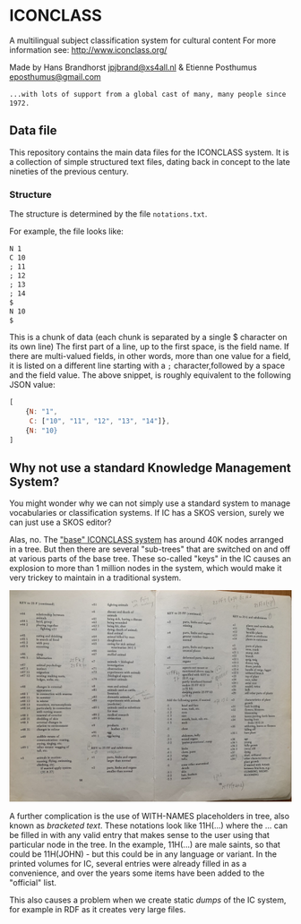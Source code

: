 # ICONCLASS

A multilingual subject classification system for cultural content
For more information see: http://www.iconclass.org/

Made by Hans Brandhorst <jpjbrand@xs4all.nl> & Etienne Posthumus <eposthumus@gmail.com>

    ...with lots of support from a global cast of many, many people since 1972.

## Data file

This repository contains the main data files for the ICONCLASS system. It is a collection of simple structured text files, dating back in concept to the late nineties of the previous century.

### Structure

The structure is determined by the file `notations.txt`.

For example, the file looks like:

```
N 1
C 10
; 11
; 12
; 13
; 14
$
N 10
$
```

This is a chunk of data (each chunk is separated by a single $ character on its own line)
The first part of a line, up to the first space, is the field name. If there are multi-valued fields, in other words, more than one value for a field, it is listed on a different line starting with a `;` character,followed by a space and the field value. The above snippet, is roughly equivalent to the following JSON value:

```javascript
[
    {N: "1",
     C: ["10", "11", "12", "13", "14"]},
    {N: "10}
]
```

## Why not use a standard Knowledge Management System?

You might wonder why we can not simply use a standard system to manage vocabularies or classification systems. If IC has a SKOS version, surely we can just use a SKOS editor?

Alas, no. The ["base" ICONCLASS system](notations.txt) has around 40K nodes arranged in a tree. But then there are several "sub-trees" that are switched on and off at various parts of the base tree. These so-called "keys" in the IC causes an explosion to more than 1 million nodes in the system, which would make it very trickey to maintain in a traditional system.

![Keys to 25F](/misc/key_to_25F.jpg)

A further complication is the use of WITH-NAMES placeholders in tree, also known as _bracketed text_. These notations look like 11H(...) where the ... can be filled in with any valid entry that makes sense to the user using that particular node in the tree. In the example, 11H(...) are male saints, so that could be 11H(JOHN) - but this could be in any language or variant. In the printed volumes for IC, several entries were already filled in as a convenience, and over the years some items have been added to the "official" list.

This also causes a problem when we create static _dumps_ of the IC system, for example in RDF as it creates very large files.
